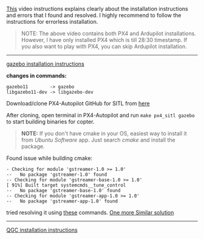 [This](https://youtu.be/mKt4ZTaE2bk) video instructions explains clearly about the installation instructions and errors that I found and resolved. I highly recommend to follow the instructions for errorless installation.

> NOTE: The above video contains both PX4 and Ardupilot installations. However, I have only installed PX4 which is till 28:30 timestamp. If you also want to play with PX4, you can skip Ardupilot installation.
---

[gazebo installation instructions](https://classic.gazebosim.org/tutorials?tut=install_ubuntu)

**changes in commands:** 

    gazebo11        -> gazebo
    libgazebo11-dev -> libgazebo-dev



Download/clone PX4-Autopilot GitHub for SITL from [here](https://github.com/PX4/PX4-Autopilot)

After cloning, open terminal in PX4-Autopilot and run ```make px4_sitl gazebo``` to start building binaries for copter.

> **NOTE:** If you don't have cmake in your OS, easiest way to install it from *Ubuntu Software* app. Just search *cmake* and install the package. 

Found issue while building cmake: 
```
- Checking for module 'gstreamer-1.0 >= 1.0'
--   No package 'gstreamer-1.0' found
-- Checking for module 'gstreamer-base-1.0 >= 1.0'
[ 91%] Built target systemcmds__tune_control
--   No package 'gstreamer-base-1.0' found
-- Checking for module 'gstreamer-app-1.0 >= 1.0'
--   No package 'gstreamer-app-1.0' found
```

tried resolving it using [these](https://askubuntu.com/questions/384059/error-compiling-a-package-configure-error-no-gstreamer-1-0-1-0-0) commands. [One more Similar solution](https://stackoverflow.com/questions/25558308/error-no-gstreamer-1-0-1-4-0-gstreamer-found)

---

[QGC installation instructions](https://docs.qgroundcontrol.com/master/en/getting_started/download_and_install.html)

